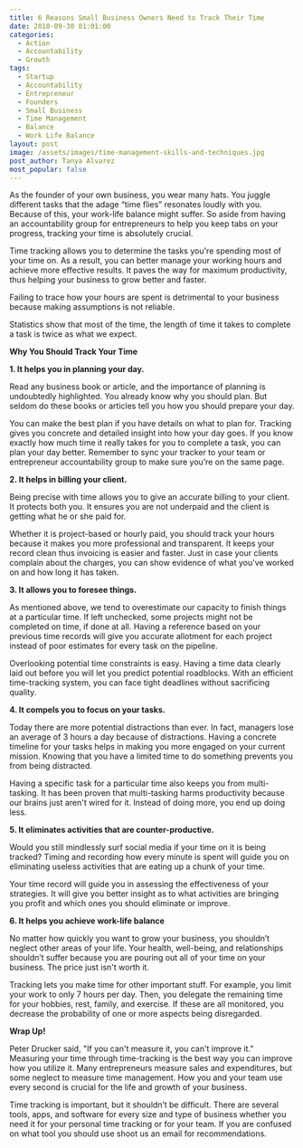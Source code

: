 ```yaml
---
title: 6 Reasons Small Business Owners Need to Track Their Time
date: 2018-09-30 01:01:00
categories:
  - Action
  - Accountability
  - Growth
tags:
  - Startup
  - Accountability
  - Entrepreneur
  - Founders
  - Small Business
  - Time Management
  - Balance
  - Work Life Balance
layout: post
image: /assets/images/time-management-skills-and-techniques.jpg
post_author: Tanya Alvarez
most_popular: false
---
```


As the founder of your own business, you wear many hats. You juggle different tasks that the adage “time flies” resonates loudly with you. Because of this, your work-life balance might suffer. So aside from having an accountability group for entrepreneurs to help you keep tabs on your progress, tracking your time is absolutely crucial.

Time tracking allows you to determine the tasks you're spending most of your time on. As a result, you can better manage your working hours and achieve more effective results. It paves the way for maximum productivity, thus helping your business to grow better and faster.

Failing to trace how your hours are spent is detrimental to your business because making assumptions is not reliable.

Statistics show that most of the time, the length of time it takes to complete a task is twice as what we expect.

**Why You Should Track Your Time**

**1. It helps you in planning your day.**

Read any business book or article, and the importance of planning is undoubtedly highlighted. You already know why you should plan. But seldom do these books or articles tell you how you should prepare your day.

You can make the best plan if you have details on what to plan for. Tracking gives you concrete and detailed insight into how your day goes. If you know exactly how much time it really takes for you to complete a task, you can plan your day better. Remember to sync your tracker to your team or entrepreneur accountability group to make sure you’re on the same page.

**2. It helps in billing your client.**

Being precise with time allows you to give an accurate billing to your client. It protects both you. It ensures you are not underpaid and the client is getting what he or she paid for.

Whether it is project-based or hourly paid, you should track your hours because it makes you more professional and transparent. It keeps your record clean thus invoicing is easier and faster. Just in case your clients complain about the charges, you can show evidence of what you've worked on and how long it has taken.

**3. It allows you to foresee things.**

As mentioned above, we tend to overestimate our capacity to finish things at a particular time. If left unchecked, some projects might not be completed on time, if done at all. Having a reference based on your previous time records will give you accurate allotment for each project instead of poor estimates for every task on the pipeline.

Overlooking potential time constraints is easy. Having a time data clearly laid out before you will let you predict potential roadblocks. With an efficient time-tracking system, you can face tight deadlines without sacrificing quality.

**4. It compels you to focus on your tasks.**

Today there are more potential distractions than ever. In fact, managers lose an average of 3 hours a day because of distractions. Having a concrete timeline for your tasks helps in making you more engaged on your current mission. Knowing that you have a limited time to do something prevents you from being distracted.

Having a specific task for a particular time also keeps you from multi-tasking. It has been proven that multi-tasking harms productivity because our brains just aren't wired for it. Instead of doing more, you end up doing less.

**5. It eliminates activities that are counter-productive.**

Would you still mindlessly surf social media if your time on it is being tracked? Timing and recording how every minute is spent will guide you on eliminating useless activities that are eating up a chunk of your time.

Your time record will guide you in assessing the effectiveness of your strategies. It will give you better insight as to what activities are bringing you profit and which ones you should eliminate or improve.

**6. It helps you achieve work-life balance**

No matter how quickly you want to grow your business, you shouldn’t neglect other areas of your life. Your health, well-being, and relationships shouldn’t suffer because you are pouring out all of your time on your business. The price just isn't worth it.

Tracking lets you make time for other important stuff. For example, you limit your work to only 7 hours per day. Then, you delegate the remaining time for your hobbies, rest, family, and exercise. If these are all monitored, you decrease the probability of one or more aspects being disregarded.

**Wrap Up!**

Peter Drucker said, "If you can't measure it, you can't improve it." Measuring your time through time-tracking is the best way you can improve how you utilize it. Many entrepreneurs measure sales and expenditures, but some neglect to measure time management. How you and your team use every second is crucial for the life and growth of your business.

Time tracking is important, but it shouldn’t be difficult. There are several tools, apps, and software for every size and type of business whether you need it for your personal time tracking or for your team. If you are confused on what tool you should use shoot us an email for recommendations.
